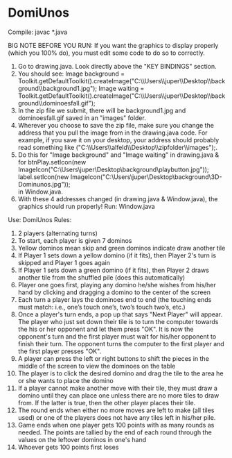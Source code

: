 # DomiUnos

Compile: javac *.java

BIG NOTE BEFORE YOU RUN:
If you want the graphics to display properly (which you 100% do), you must edit some code to do so to correctly.
1. Go to drawing.java. Look directly above the "KEY BINDINGS" section.
2. You should see:  Image background = Toolkit.getDefaultToolkit().createImage("C:\\\\Users\\\\juper\\\\Desktop\\\\background\\\\background1.jpg");
    Image waiting = Toolkit.getDefaultToolkit().createImage("C:\\\\Users\\\\juper\\\\Desktop\\\\background\\\\dominoesfall.gif");
3. In the zip file we submit, there will be background1.jpg and dominoesfall.gif saved in an "images" folder.
4. Wherever you choose to save the zip file, make sure you change the address that you pull the image from in the drawing.java code. For example, if you save it on your desktop, your address should probably read something like ("C:\\\Users\\\alfeld\\\Desktop\\\zipfolder\\\images");.
5. Do this for "Image background" and "Image waiting" in drawing.java & for 
        btnPlay.setIcon(new ImageIcon("C:\\Users\\juper\\Desktop\\background\\playbutton.jpg"));
        label.setIcon(new ImageIcon("C:\\Users\\juper\\Desktop\\background\\3D-Dominunos.jpg"));  
   in Window.java.
6. With these 4 addresses changed (in drawing.java & Window.java), the graphics should run properly!
Run: Window.java

Use:
DomiUnos Rules:
  1. 2 players (alternating turns)
  2. To start, each player is given 7 dominos
  3. Yellow dominos mean skip and green dominos indicate draw another tile
  4. If Player 1 sets down a yellow domino (if it fits), then Player 2's turn is skipped and Player 1 goes again
  5. If Player 1 sets down a green domino (if it fits), then Player 2 draws another tile from the shuffled pile (does this automatically)
  6. Player one goes first, playing any domino he/she wishes from his/her hand by clicking and dragging a domino to the center of the screen
  7. Each turn a player lays the dominoes end to end (the touching ends must match: i.e., one’s touch one’s, two’s touch two’s, etc.)
  8. Once a player's turn ends, a pop up that says "Next Player" will appear. The player who just set down their tile is to turn the computer towards the his or her opponent and let them press "OK". It is now the opponent's turn and the first player must wait for his/her opponent to finish their turn. The opponent turns the computer to the first player and the first player presses "OK". 
  9. A player can press the left or right buttons to shift the pieces in the middle of the screen to view the dominoes on the table
  10. The player is to click the desired domino and drag the tile to the area he or she wants to place the domino
  11. If a player cannot make another move with their tile, they must draw a domino until they can place one unless there are no more tiles to draw from. If the latter is true, then the other player places their tile.
  12. The round ends when either no more moves are left to make (all tiles used) or one of the players does not have any tiles left in his/her pile.
  13. Game ends when one player gets 100 points with as many rounds as needed. The points are tallied by the end of each round through the values on the leftover dominos in one's hand
  14. Whoever gets 100 points first loses
